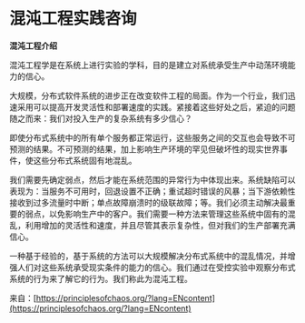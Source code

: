 # 混沌工程实践咨询

**混沌工程介绍**

混沌工程学是在系统上进行实验的学科，目的是建立对系统承受生产中动荡环境能力的信心。

大规模，分布式软件系统的进步正在改变软件工程的局面。作为一个行业，我们迅速采用可以提高开发灵活性和部署速度的实践。紧接着这些好处之后，紧迫的问题随之而来：我们对投入生产的复杂系统有多少信心？

即使分布式系统中的所有单个服务都正常运行，这些服务之间的交互也会导致不可预测的结果。不可预测的结果，加上影响生产环境的罕见但破坏性的现实世界事件，使这些分布式系统固有地混乱。

我们需要先确定弱点，然后才能在系统范围的异常行为中体现出来。系统缺陷可以表现为：当服务不可用时，回退设置不正确；重试超时错误的风暴；当下游依赖性接收到过多流量时中断；单点故障崩溃时的级联故障；等。我们必须主动解决最重要的弱点，以免影响生产中的客户。我们需要一种方法来管理这些系统中固有的混乱，利用增加的灵活性和速度，并且尽管其表示复杂性，但对我们的生产部署充满信心。

一种基于经验的，基于系统的方法可以大规模解决分布式系统中的混乱情况，并增强人们对这些系统承受现实条件的能力的信心。我们通过在受控实验中观察分布式系统的行为来了解它的行为。我们称此为混沌工程。

来自：[https://principlesofchaos.org/?lang=ENcontent](https://principlesofchaos.org/?lang=ENcontent)


